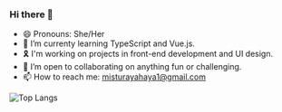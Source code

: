 ### Hi there 👋
- 😄 Pronouns: She/Her
- 🌱 I’m currenty learning TypeScript and Vue.js.
- 🎗️ I'm working on projects in front-end development and UI design.
- 👯 I’m open to collaborating on anything fun or challenging.
- 📫 How to reach me: misturayahaya1@gmail.com


![Top Langs](https://github-readme-stats.vercel.app/api/top-langs/?username=Mistie-Rious&hide=javascript)

<!--
**Mistie-rious/Mistie-rious** is a ✨ _special_ ✨ repository because its `README.md` (this file) appears on your GitHub profile.

Here are some ideas to get you started:




- 🤔 I’m looking for help with ...



- ⚡ Fun fact: ...
-->
